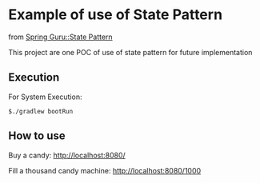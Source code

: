 # Example of use of State Pattern
from [Spring Guru::State Pattern](https://springframework.guru/gang-of-four-design-patterns/state-pattern/)

This project are one POC of use of state pattern for future implementation

## Execution
For System Execution:

```$bash
$./gradlew bootRun
```

## How to use
Buy a candy:
[http://localhost:8080/](http://localhost:8080/)  

Fill a thousand candy machine:
[http://localhost:8080/1000](http://localhost:8080/1000)

 
